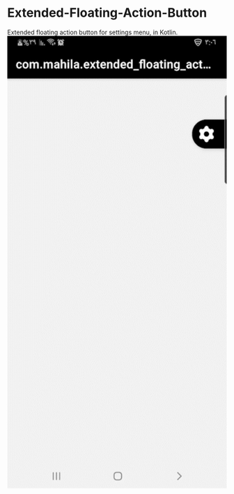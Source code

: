 # Extended-Floating-Action-Button
Extended floating action button for settings menu, in Kotlin.
<img src="fab.gif" width="1000">
